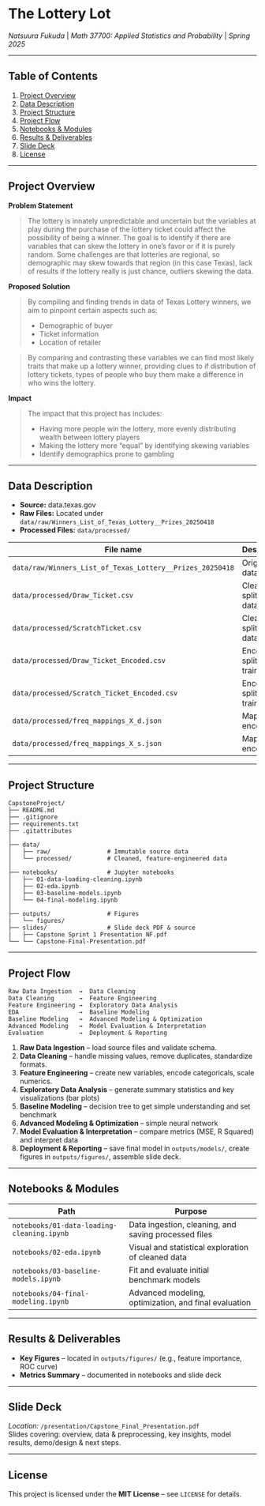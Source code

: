 # The Lottery Lot
*Natsuura Fukuda* | *Math 37700: Applied Statistics and Probability* | *Spring 2025*

---

## Table of Contents  
1. [Project Overview](#project-overview)  
2. [Data Description](#data-description)   
3. [Project Structure](#project-structure)  
4. [Project Flow](#project-flow)  
5. [Notebooks & Modules](#notebooks--modules)  
6. [Results & Deliverables](#results--deliverables)  
7. [Slide Deck](#slide-deck)  
8. [License](#license)  

---

## Project Overview  
**Problem Statement**  
> The lottery is innately unpredictable and uncertain but the variables at play during the purchase of the lottery ticket could affect the possibility of being a winner. The goal is to identify if there are variables that can skew the lottery in one’s favor or if it is purely random. 
> Some challenges are that lotteries are regional, so demographic may skew towards that region (in this case Texas), lack of results if the lottery really is just chance, outliers skewing the data.

**Proposed Solution**  
> By compiling and finding trends in data of Texas Lottery winners, we aim to pinpoint certain aspects such as:
> - Demographic of buyer
> - Ticket information
> - Location of retailer

> By comparing and contrasting these variables we can find most likely traits that make up a lottery winner, providing clues to if distribution of lottery tickets, types of people who buy them make a difference in who wins the lottery.

**Impact**  
> The impact that this project has includes:
> - Having more people win the lottery, more evenly distributing wealth between lottery players
> - Making the lottery more “equal” by identifying skewing variables
> - Identify demographics prone to gambling

---

## Data Description  
- **Source:** data.texas.gov  
- **Raw Files:** Located under `data/raw/Winners_List_of_Texas_Lottery__Prizes_20250418`   
- **Processed Files:** `data/processed/`  

| File name | Description |
|-----------|-------------|
| `data/raw/Winners_List_of_Texas_Lottery__Prizes_20250418` | Original full dataset |
| `data/processed/Draw_Ticket.csv` | Cleaned & split dataset |
| `data/processed/ScratchTicket.csv` | Cleaned & split dataset |
| `data/processed/Draw_Ticket_Encoded.csv` | Encoded & split training set |
| `data/processed/Scratch_Ticket_Encoded.csv` | Encoded & split training set |
| `data/processed/freq_mappings_X_d.json`  | Mapping of encoding |
| `data/processed/freq_mappings_X_s.json`  | Mapping of encoding |

---

## Project Structure  
    CapstoneProject/
    ├── README.md
    ├── .gitignore
    ├── requirements.txt
    ├── .gitattributes
    │
    ├── data/
    │   ├── raw/                # Immutable source data
    │   └── processed/          # Cleaned, feature‑engineered data
    │
    ├── notebooks/              # Jupyter notebooks
    │   ├── 01-data-loading-cleaning.ipynb
    │   ├── 02-eda.ipynb
    │   ├── 03-baseline-models.ipynb
    │   └── 04-final-modeling.ipynb
    │
    ├── outputs/                # Figures
    |   └── figures/
    ├── slides/                 # Slide deck PDF & source
    |   ├── Capstone Sprint 1 Presentation NF.pdf
    └── └── Capstone-Final-Presentation.pdf

---

## Project Flow  

    Raw Data Ingestion  →  Data Cleaning  
    Data Cleaning       →  Feature Engineering  
    Feature Engineering →  Exploratory Data Analysis  
    EDA                 →  Baseline Modeling  
    Baseline Modeling   →  Advanced Modeling & Optimization  
    Advanced Modeling   →  Model Evaluation & Interpretation
    Evaluation          →  Deployment & Reporting  

1. **Raw Data Ingestion** – load source files and validate schema.  
2. **Data Cleaning** – handle missing values, remove duplicates, standardize formats.  
3. **Feature Engineering** – create new variables, encode categoricals, scale numerics.  
4. **Exploratory Data Analysis** – generate summary statistics and key visualizations (bar plots)
5. **Baseline Modeling** – decision tree to get simple understanding and set benchmark
6. **Advanced Modeling & Optimization** – simple neural network
7. **Model Evaluation & Interpretation** – compare metrics (MSE, R Squared) and interpret data
8. **Deployment & Reporting** – save final model in `outputs/models/`, create figures in `outputs/figures/`, assemble slide deck.

---

## Notebooks & Modules  
| Path | Purpose |
|------|---------|
| `notebooks/01-data-loading-cleaning.ipynb` | Data ingestion, cleaning, and saving processed files |
| `notebooks/02-eda.ipynb` | Visual and statistical exploration of cleaned data |
| `notebooks/03-baseline-models.ipynb` | Fit and evaluate initial benchmark models |
| `notebooks/04-final-modeling.ipynb` | Advanced modeling, optimization, and final evaluation |

---

## Results & Deliverables  
- **Key Figures** – located in `outputs/figures/` (e.g., feature importance, ROC curve)  
- **Metrics Summary** – documented in notebooks and slide deck  

---

## Slide Deck  
*Location:* `/presentation/Capstone_Final_Presentation.pdf`  
Slides covering: overview, data & preprocessing, key insights, model results, demo/design & next steps.

---

## License  
This project is licensed under the **MIT License** – see `LICENSE` for details.
